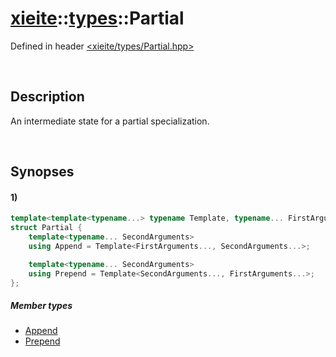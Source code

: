# [xieite](../xieite.md)\:\:[types](../types.md)\:\:Partial
Defined in header [<xieite/types/Partial.hpp>](../../include/xieite/types/Partial.hpp)

&nbsp;

## Description
An intermediate state for a partial specialization.

&nbsp;

## Synopses
#### 1)
```cpp
template<template<typename...> typename Template, typename... FirstArguments>
struct Partial {
    template<typename... SecondArguments>
    using Append = Template<FirstArguments..., SecondArguments...>;

    template<typename... SecondArguments>
    using Prepend = Template<SecondArguments..., FirstArguments...>;
};
```
##### Member types
- [Append](./Partial/1/Append.md)
- [Prepend](./Partial/1/Prepend.md)
